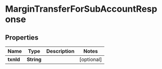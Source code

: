 

# MarginTransferForSubAccountResponse


## Properties

| Name | Type | Description | Notes |
|------------ | ------------- | ------------- | -------------|
|**txnId** | **String** |  |  [optional] |



